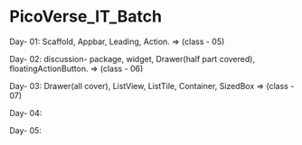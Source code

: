 # PicoVerse_IT_Batch

Day- 01: Scaffold, Appbar, Leading, Action. => (class - 05) <p>
Day- 02: discussion- package, widget, Drawer(half part covered), floatingActionButton. => (class - 06) <p>
Day- 03: Drawer(all cover), ListView, ListTile, Container, SizedBox => (class - 07) <p>
Day- 04: <p>
Day- 05: <p>

